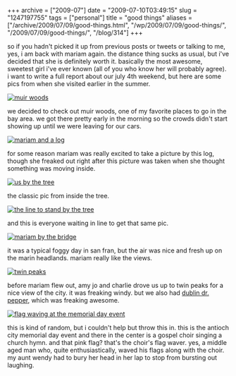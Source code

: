 +++
archive = ["2009-07"]
date = "2009-07-10T03:49:15"
slug = "1247197755"
tags = ["personal"]
title = "good things"
aliases = ["/archive/2009/07/09/good-things.html", "/wp/2009/07/09/good-things/", "/2009/07/09/good-things/", "/blog/314"]
+++

so if you hadn't picked it up from previous posts or tweets or talking to
me, yes, i am back with mariam again. the distance thing sucks as usual,
but i've decided that she is definitely worth it. basically the most
awesome, sweetest girl i've ever known (all of you who know her will
probably agree). i want to write a full report about our july 4th weekend,
but here are some pics from when she visited earlier in the summer.

[![muir woods][1]][2]

we decided to check out muir woods, one of my favorite places to go in the
bay area. we got there pretty early in the morning so the crowds didn't
start showing up until we were leaving for our cars.

[![mariam and a log][3]][4]

for some reason mariam was really excited to take a picture by this log,
though she freaked out right after this picture was taken when she thought
something was moving inside.

[![us by the tree][5]][6]

the classic pic from inside the tree.

[![the line to stand by the tree][7]][8]

and this is everyone waiting in line to get that same pic.

[![mariam by the bridge][9]][10]

it was a typical foggy day in san fran, but the air was nice and fresh up
on the marin headlands. mariam really like the views.

[![twin peaks][11]][12]

before mariam flew out, amy jo and charlie drove us up to twin peaks for
a nice view of the city. it was freaking windy. but we also had [dublin
dr. pepper][13], which was freaking awesome.

[![flag waving at the memorial day event][14]][15]

this is kind of random, but i couldn't help but throw this in. this is the
antioch city memorial day event and there in the center is a gospel choir
singing a church hymn. and that pink flag? that's the choir's flag waver.
yes, a middle aged man who, quite enthusiastically, waved his flags along
with the choir. my aunt wendy had to bury her head in her lap to stop from
bursting out laughing.

[1]: http://farm3.static.flickr.com/2602/3706298168_10905c98af.jpg
[2]: http://www.flickr.com/photos/28471535@N02/3706298168 (View 'muir woods' on Flickr.com)
[3]: http://farm3.static.flickr.com/2528/3706302222_c2804a0853.jpg
[4]: http://www.flickr.com/photos/28471535@N02/3706302222 (View 'mariam and a log' on Flickr.com)
[5]: http://farm3.static.flickr.com/2627/3705495309_15ab900b13.jpg
[6]: http://www.flickr.com/photos/28471535@N02/3705495309 (View 'us by the tree' on Flickr.com)
[7]: http://farm3.static.flickr.com/2524/3706303148_0f5c535470.jpg
[8]: http://www.flickr.com/photos/28471535@N02/3706303148 (View 'the line to stand by the tree' on Flickr.com)
[9]: http://farm4.static.flickr.com/3499/3706304270_bff6c498f6.jpg
[10]: http://www.flickr.com/photos/28471535@N02/3706304270 (View 'mariam by the bridge' on Flickr.com)
[11]: http://farm4.static.flickr.com/3492/3705501335_e75367aee9.jpg
[12]: http://www.flickr.com/photos/rjbismark90/3705501335/ (View 'us at twin peaks' on Flickr.com)
[13]: http://www.dublindrpepper.com/
[14]: http://farm4.static.flickr.com/3432/3706308634_922d6aec95.jpg
[15]: http://www.flickr.com/photos/28471535@N02/3706308634 (View 'flag waving at the memorial day event' on Flickr.com)

